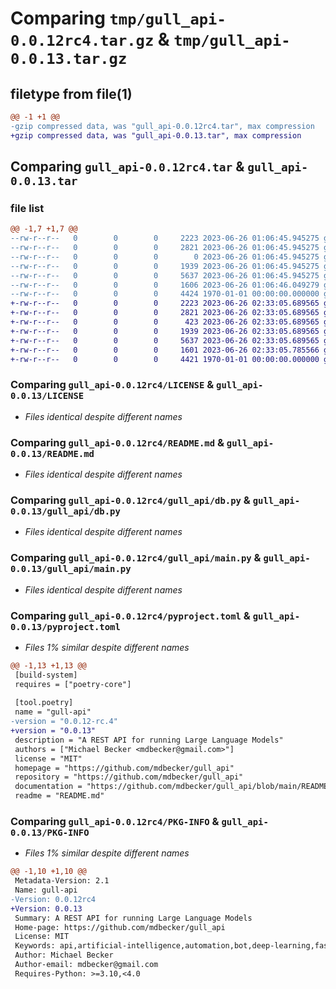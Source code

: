 # Comparing `tmp/gull_api-0.0.12rc4.tar.gz` & `tmp/gull_api-0.0.13.tar.gz`

## filetype from file(1)

```diff
@@ -1 +1 @@
-gzip compressed data, was "gull_api-0.0.12rc4.tar", max compression
+gzip compressed data, was "gull_api-0.0.13.tar", max compression
```

## Comparing `gull_api-0.0.12rc4.tar` & `gull_api-0.0.13.tar`

### file list

```diff
@@ -1,7 +1,7 @@
--rw-r--r--   0        0        0     2223 2023-06-26 01:06:45.945275 gull_api-0.0.12rc4/LICENSE
--rw-r--r--   0        0        0     2821 2023-06-26 01:06:45.945275 gull_api-0.0.12rc4/README.md
--rw-r--r--   0        0        0        0 2023-06-26 01:06:45.945275 gull_api-0.0.12rc4/gull_api/__init__.py
--rw-r--r--   0        0        0     1939 2023-06-26 01:06:45.945275 gull_api-0.0.12rc4/gull_api/db.py
--rw-r--r--   0        0        0     5637 2023-06-26 01:06:45.945275 gull_api-0.0.12rc4/gull_api/main.py
--rw-r--r--   0        0        0     1606 2023-06-26 01:06:46.049279 gull_api-0.0.12rc4/pyproject.toml
--rw-r--r--   0        0        0     4424 1970-01-01 00:00:00.000000 gull_api-0.0.12rc4/PKG-INFO
+-rw-r--r--   0        0        0     2223 2023-06-26 02:33:05.689565 gull_api-0.0.13/LICENSE
+-rw-r--r--   0        0        0     2821 2023-06-26 02:33:05.689565 gull_api-0.0.13/README.md
+-rw-r--r--   0        0        0      423 2023-06-26 02:33:05.689565 gull_api-0.0.13/gull_api/__init__.py
+-rw-r--r--   0        0        0     1939 2023-06-26 02:33:05.689565 gull_api-0.0.13/gull_api/db.py
+-rw-r--r--   0        0        0     5637 2023-06-26 02:33:05.689565 gull_api-0.0.13/gull_api/main.py
+-rw-r--r--   0        0        0     1601 2023-06-26 02:33:05.785566 gull_api-0.0.13/pyproject.toml
+-rw-r--r--   0        0        0     4421 1970-01-01 00:00:00.000000 gull_api-0.0.13/PKG-INFO
```

### Comparing `gull_api-0.0.12rc4/LICENSE` & `gull_api-0.0.13/LICENSE`

 * *Files identical despite different names*

### Comparing `gull_api-0.0.12rc4/README.md` & `gull_api-0.0.13/README.md`

 * *Files identical despite different names*

### Comparing `gull_api-0.0.12rc4/gull_api/db.py` & `gull_api-0.0.13/gull_api/db.py`

 * *Files identical despite different names*

### Comparing `gull_api-0.0.12rc4/gull_api/main.py` & `gull_api-0.0.13/gull_api/main.py`

 * *Files identical despite different names*

### Comparing `gull_api-0.0.12rc4/pyproject.toml` & `gull_api-0.0.13/pyproject.toml`

 * *Files 1% similar despite different names*

```diff
@@ -1,13 +1,13 @@
 [build-system]
 requires = ["poetry-core"]
 
 [tool.poetry]
 name = "gull-api"
-version = "0.0.12-rc.4"
+version = "0.0.13"
 description = "A REST API for running Large Language Models"
 authors = ["Michael Becker <mdbecker@gmail.com>"]
 license = "MIT"
 homepage = "https://github.com/mdbecker/gull_api"
 repository = "https://github.com/mdbecker/gull_api"
 documentation = "https://github.com/mdbecker/gull_api/blob/main/README.md"
 readme = "README.md"
```

### Comparing `gull_api-0.0.12rc4/PKG-INFO` & `gull_api-0.0.13/PKG-INFO`

 * *Files 1% similar despite different names*

```diff
@@ -1,10 +1,10 @@
 Metadata-Version: 2.1
 Name: gull-api
-Version: 0.0.12rc4
+Version: 0.0.13
 Summary: A REST API for running Large Language Models
 Home-page: https://github.com/mdbecker/gull_api
 License: MIT
 Keywords: api,artificial-intelligence,automation,bot,deep-learning,fastapi,GPT,language-models,large-language-models,machine-learning,microservices,natural-language-processing,NLP,openai,REST,text,text-generation,web-api
 Author: Michael Becker
 Author-email: mdbecker@gmail.com
 Requires-Python: >=3.10,<4.0
```

